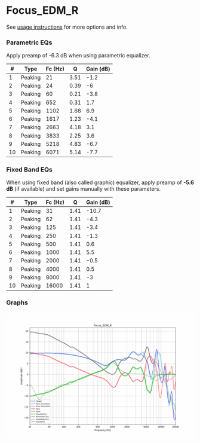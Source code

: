# Focus_EDM_R
See [usage instructions](https://github.com/jaakkopasanen/AutoEq#usage) for more options and info.

### Parametric EQs
Apply preamp of -6.3 dB when using parametric equalizer.

|   # | Type    |   Fc (Hz) |    Q |   Gain (dB) |
|-----|---------|-----------|------|-------------|
|   1 | Peaking |        21 | 3.51 |        -1.2 |
|   2 | Peaking |        24 | 0.39 |        -6   |
|   3 | Peaking |        60 | 0.21 |        -3.8 |
|   4 | Peaking |       652 | 0.31 |         1.7 |
|   5 | Peaking |      1102 | 1.68 |         6.9 |
|   6 | Peaking |      1617 | 1.23 |        -4.1 |
|   7 | Peaking |      2663 | 4.18 |         3.1 |
|   8 | Peaking |      3833 | 2.25 |         3.6 |
|   9 | Peaking |      5218 | 4.83 |        -6.7 |
|  10 | Peaking |      6071 | 5.14 |        -7.7 |

### Fixed Band EQs
When using fixed band (also called graphic) equalizer, apply preamp of **-5.6 dB** (if available) and set gains manually with these parameters.

|   # | Type    |   Fc (Hz) |    Q |   Gain (dB) |
|-----|---------|-----------|------|-------------|
|   1 | Peaking |        31 | 1.41 |       -10.7 |
|   2 | Peaking |        62 | 1.41 |        -4.3 |
|   3 | Peaking |       125 | 1.41 |        -3.4 |
|   4 | Peaking |       250 | 1.41 |        -1.3 |
|   5 | Peaking |       500 | 1.41 |         0.6 |
|   6 | Peaking |      1000 | 1.41 |         5.5 |
|   7 | Peaking |      2000 | 1.41 |        -0.5 |
|   8 | Peaking |      4000 | 1.41 |         0.5 |
|   9 | Peaking |      8000 | 1.41 |        -3   |
|  10 | Peaking |     16000 | 1.41 |         1   |

### Graphs
![](./Focus_EDM_R.png)
